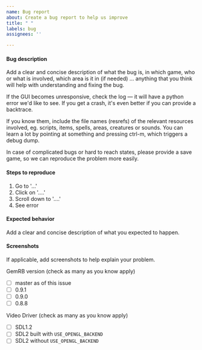 ```yaml
---
name: Bug report
about: Create a bug report to help us improve
title: " "
labels: bug
assignees: ''

---
```


#### Bug description
Add a clear and concise description of what the bug is, in which game, who or
what is involved, which area is it in (if needed) ... anything that you
think will help with understanding and fixing the bug.

If the GUI becomes unresponsive, check the log — it will have a python error
we'd like to see. If you get a crash, it's even better if you can provide a
backtrace.

If you know them, include the file names (resrefs) of the relevant resources
involved, eg. scripts, items, spells, areas, creatures or sounds. You can
learn a lot by pointing at something and pressing ctrl-m, which triggers a
debug dump.

In case of complicated bugs or hard to reach states, please provide a save
game, so we can reproduce the problem more easily.

#### Steps to reproduce
1. Go to '...'
2. Click on '....'
3. Scroll down to '....'
4. See error

#### Expected behavior
Add a clear and concise description of what you expected to happen.

#### Screenshots
If applicable, add screenshots to help explain your problem.

GemRB version (check as many as you know apply)
- [ ] master as of this issue
- [ ] 0.9.1
- [ ] 0.9.0
- [ ] 0.8.8

Video Driver (check as many as you know apply)
- [ ] SDL1.2
- [ ] SDL2 built with `USE_OPENGL_BACKEND`
- [ ] SDL2 without `USE_OPENGL_BACKEND`
